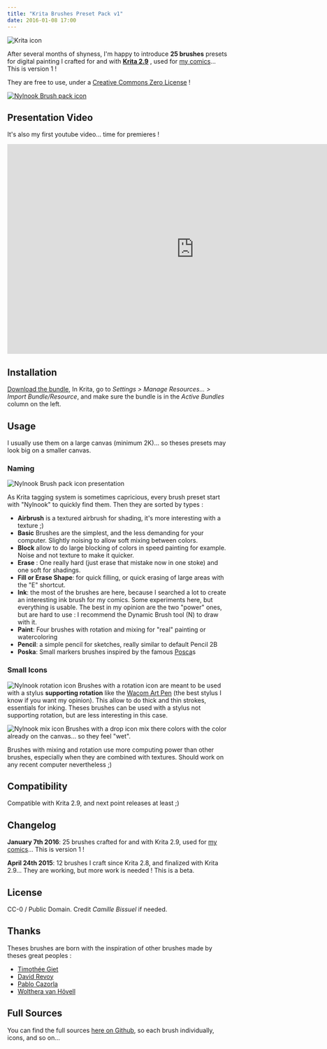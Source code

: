 ```yaml
---
title: "Krita Brushes Preset Pack v1"
date: 2016-01-08 17:00
---
```


![Krita icon](/website-img/icon-krita.svg)

After several months of shyness, I'm happy to introduce **25 brushes**  presets for digital painting I crafted for and with **[Krita 2.9](https://krita.org/)** , used for [my comics](http://nylnook.com/en/comics/)... This is version 1 !

They are free to use, under a [Creative Commons Zero License](http://creativecommons.org/publicdomain/zero/1.0/deed) !

[![Nylnook Brush pack icon](/img/blog/icon-nylnook-brush-pack.png)](https://github.com/nylnook/nylnook-krita-brushes/releases/download/v1/Nylnook_Brushes_Presets_v1.bundle)

## Presentation Video

It's also my first youtube video... time for premieres !

<div class="video-container">
<iframe width="854" height="480" src="https://www.youtube.com/embed/_2K6aPA_MuU" frameborder="0" allowfullscreen></iframe>
</div>

## Installation

[Download the bundle](https://github.com/nylnook/nylnook-krita-brushes/releases/download/v1/Nylnook_Brushes_Presets_v1.bundle), In Krita, go to *Settings > Manage Resources… > Import Bundle/Resource*, and make sure the bundle is in the *Active Bundles* column on the left.

## Usage

I usually use them on a large canvas (minimum 2K)... so theses presets may look big on a smaller canvas.

### Naming

![Nylnook Brush pack icon presentation](/img/blog/icon-presentation.png)

As Krita tagging system is sometimes capricious, every brush preset start with "Nylnook" to quickly find them. Then they are sorted by types :
- **Airbrush** is a textured airbrush for shading, it's more interesting with a texture ;)
- **Basic** Brushes are the simplest, and the less demanding for your computer. Slightly noising to allow soft mixing between colors.
- **Block** allow to do large blocking of colors in speed painting for example. Noise and not texture to make it quicker.
- **Erase** : One really hard (just erase that mistake now in one stoke) and one soft for shadings.
- **Fill or Erase Shape**: for quick filling, or quick erasing of large areas with the "E" shortcut.
- **Ink**: the most of the brushes are here, because I searched a lot to create an interesting ink brush for my comics. Some experiments here, but everything is usable. The best in my opinion are the two "power" ones, but are hard to use : I recommend the Dynamic Brush tool (N) to draw with it.
- **Paint**: Four brushes with rotation and mixing for "real" painting or watercoloring
- **Pencil**: a simple pencil for sketches, really similar to default Pencil 2B
- **Poska**: Small markers brushes inspired by the famous [Posca](http://www.posca.com)s

### Small Icons

![Nylnook rotation icon](/img/blog/icon-rotation-crop.png) Brushes with a rotation icon are meant to be used with a stylus **supporting rotation** like the [Wacom Art Pen](https://www.wacom.com/en-us/store/pens/art-pen) (the best stylus I know if you want my opinion). This allow to do thick and thin strokes, essentials for inking.
Theses brushes can be used with a stylus not supporting rotation, but are less interesting in this case.

![Nylnook mix icon](/img/blog/icon-mix-crop.png) Brushes with a drop icon mix there colors with the color already on the canvas... so they feel "wet".

Brushes with mixing and rotation use more computing power than other brushes, especially when they are combined with textures. Should work on any recent computer nevertheless ;)


## Compatibility

Compatible with Krita 2.9, and next point releases at least ;)

## Changelog

**January 7th 2016**: 25 brushes crafted for and with Krita 2.9, used for [my comics](http://nylnook.com/en/comics/)... This is version 1 !

**April 24th 2015**: 12 brushes I craft since Krita 2.8, and finalized with Krita 2.9... They are working, but more work is needed ! This is a beta.

## License

CC-0 / Public Domain. Credit *Camille Bissuel* if needed.

## Thanks

Theses brushes are born with the inspiration of other brushes made by theses great peoples :
- [Timothée Giet](http://timotheegiet.com)
- [David Revoy](http://davidrevoy.com/)
- [Pablo Cazorla](http://www.pcazorla.com/)
- [Wolthera van Hövell](http://wolthera.info/)

## Full Sources

You can find the full sources [here on Github](https://github.com/nylnook/nylnook-krita-brushes/), so each brush individually, icons, and so on...
